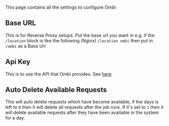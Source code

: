 This page contains all the settings to configure Ombi

## Base URL
This is for Reverse Proxy setups. Put the base url you want in e.g. if the `/location` block is like the following (Nginx) `/location ombi` then put in `/ombi` as a Base Url

## Api Key
This is to use the API that Ombi provides. See [here](https://github.com/tidusjar/Ombi/wiki/Api-Information)

## Auto Delete Available Requests
This will auto delete requests which have become available, if the days is left to `0` then it will delete all requests after the job runs. If it's set to `1` then it will delete available requests after they have been available in the system for a day.